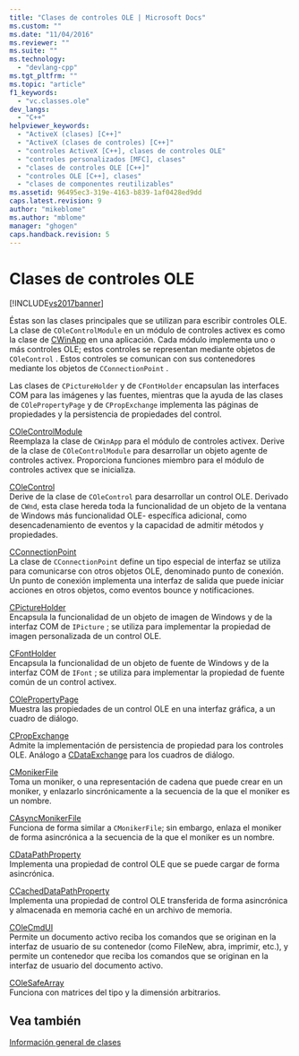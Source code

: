 ```yaml
---
title: "Clases de controles OLE | Microsoft Docs"
ms.custom: ""
ms.date: "11/04/2016"
ms.reviewer: ""
ms.suite: ""
ms.technology: 
  - "devlang-cpp"
ms.tgt_pltfrm: ""
ms.topic: "article"
f1_keywords: 
  - "vc.classes.ole"
dev_langs: 
  - "C++"
helpviewer_keywords: 
  - "ActiveX (clases) [C++]"
  - "ActiveX (clases de controles) [C++]"
  - "controles ActiveX [C++], clases de controles OLE"
  - "controles personalizados [MFC], clases"
  - "clases de controles OLE [C++]"
  - "controles OLE [C++], clases"
  - "clases de componentes reutilizables"
ms.assetid: 96495ec3-319e-4163-b839-1af0428ed9dd
caps.latest.revision: 9
author: "mikeblome"
ms.author: "mblome"
manager: "ghogen"
caps.handback.revision: 5
---
```

# Clases de controles OLE
[!INCLUDE[vs2017banner](../assembler/inline/includes/vs2017banner.md)]

Éstas son las clases principales que se utilizan para escribir controles OLE.  La clase de `COleControlModule` en un módulo de controles activex es como la clase de [CWinApp](../mfc/reference/cwinapp-class.md) en una aplicación.  Cada módulo implementa uno o más controles OLE; estos controles se representan mediante objetos de `COleControl` .  Estos controles se comunican con sus contenedores mediante los objetos de `CConnectionPoint` .  
  
 Las clases de `CPictureHolder` y de `CFontHolder` encapsulan las interfaces COM para las imágenes y las fuentes, mientras que la ayuda de las clases de `COlePropertyPage` y de `CPropExchange` implementa las páginas de propiedades y la persistencia de propiedades del control.  
  
 [COleControlModule](../mfc/reference/colecontrolmodule-class.md)  
 Reemplaza la clase de `CWinApp` para el módulo de controles activex.  Derive de la clase de `COleControlModule` para desarrollar un objeto agente de controles activex.  Proporciona funciones miembro para el módulo de controles activex que se inicializa.  
  
 [COleControl](../mfc/reference/colecontrol-class.md)  
 Derive de la clase de `COleControl` para desarrollar un control OLE.  Derivado de `CWnd`, esta clase hereda toda la funcionalidad de un objeto de la ventana de Windows más funcionalidad OLE\- específica adicional, como desencadenamiento de eventos y la capacidad de admitir métodos y propiedades.  
  
 [CConnectionPoint](../mfc/reference/cconnectionpoint-class.md)  
 La clase de `CConnectionPoint` define un tipo especial de interfaz se utiliza para comunicarse con otros objetos OLE, denominado punto de conexión.  Un punto de conexión implementa una interfaz de salida que puede iniciar acciones en otros objetos, como eventos bounce y notificaciones.  
  
 [CPictureHolder](../mfc/reference/cpictureholder-class.md)  
 Encapsula la funcionalidad de un objeto de imagen de Windows y de la interfaz COM de `IPicture` ; se utiliza para implementar la propiedad de imagen personalizada de un control OLE.  
  
 [CFontHolder](../mfc/reference/cfontholder-class.md)  
 Encapsula la funcionalidad de un objeto de fuente de Windows y de la interfaz COM de `IFont` ; se utiliza para implementar la propiedad de fuente común de un control activex.  
  
 [COlePropertyPage](../mfc/reference/colepropertypage-class.md)  
 Muestra las propiedades de un control OLE en una interfaz gráfica, a un cuadro de diálogo.  
  
 [CPropExchange](../mfc/reference/cpropexchange-class.md)  
 Admite la implementación de persistencia de propiedad para los controles OLE.  Análogo a [CDataExchange](../mfc/reference/cdataexchange-class.md) para los cuadros de diálogo.  
  
 [CMonikerFile](../mfc/reference/cmonikerfile-class.md)  
 Toma un moniker, o una representación de cadena que puede crear en un moniker, y enlazarlo sincrónicamente a la secuencia de la que el moniker es un nombre.  
  
 [CAsyncMonikerFile](../mfc/reference/casyncmonikerfile-class.md)  
 Funciona de forma similar a `CMonikerFile`; sin embargo, enlaza el moniker de forma asincrónica a la secuencia de la que el moniker es un nombre.  
  
 [CDataPathProperty](../mfc/reference/cdatapathproperty-class.md)  
 Implementa una propiedad de control OLE que se puede cargar de forma asincrónica.  
  
 [CCachedDataPathProperty](../mfc/reference/ccacheddatapathproperty-class.md)  
 Implementa una propiedad de control OLE transferida de forma asincrónica y almacenada en memoria caché en un archivo de memoria.  
  
 [COleCmdUI](../mfc/reference/colecmdui-class.md)  
 Permite un documento activo reciba los comandos que se originan en la interfaz de usuario de su contenedor \(como FileNew, abra, imprimir, etc.\), y permite un contenedor que reciba los comandos que se originan en la interfaz de usuario del documento activo.  
  
 [COleSafeArray](../mfc/reference/colesafearray-class.md)  
 Funciona con matrices del tipo y la dimensión arbitrarios.  
  
## Vea también  
 [Información general de clases](../mfc/class-library-overview.md)